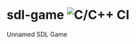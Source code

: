 # sdl-game ![C/C++ CI](https://github.com/ColdIV/sdl-game/workflows/C/C++%20CI/badge.svg)
Unnamed SDL Game
